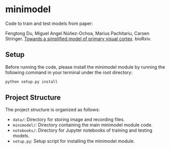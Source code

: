 # minimodel

Code to train and test models from paper:

Fengtong Du, Miguel Angel Núñez-Ochoa, Marius Pachitariu, Carsen Stringer. [Towards a simplified model of primary visual cortex](https://www.biorxiv.org/content/10.1101/2024.06.30.601394v1). bioRxiv.

## Setup

Before running the code, please install the minimodel module by running the following command in your terminal under the  root directory:

```sh
python setup.py install
```

## Project Structure

The project structure is organized as follows:

- `data/`: Directory for storing image and recording files.
- `minimodel/`: Directory containing the main minimodel module code.
- `notebooks/`: Directory for Jupyter notebooks of training and testing models.
- `setup.py`: Setup script for installing the minimodel module.